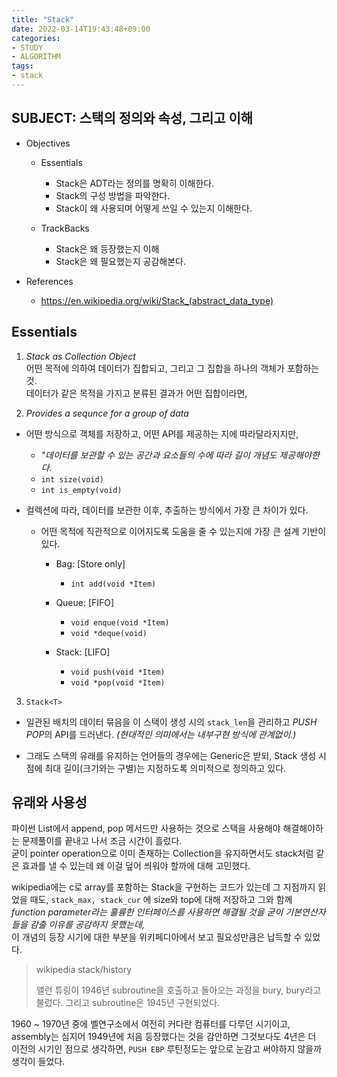 ```yaml
---
title: "Stack"
date: 2022-03-14T19:43:48+09:00
categories:
- STUDY
- ALGORITHM
tags:
- stack
---
```


SUBJECT: 스택의 정의와 속성, 그리고 이해
----------------------------------------

  - Objectives

    - Essentials

      - Stack은 ADT라는 정의를 명확히 이해한다.
      - Stack의 구성 방법을 파악한다.
      - Stack이 왜 사용되며 어떻게 쓰일 수 있는지 이해한다.

    - TrackBacks

      - Stack은 왜 등장했는지 이해
      - Stack은 왜 필요했는지 공감해본다.

  - References

    - https://en.wikipedia.org/wiki/Stack_(abstract_data_type)

Essentials
----------

1. *Stack as Collection Object*  
  어떤 목적에 의하여 데이터가 집합되고, 그리고 그 집합을 하나의 객체가 포함하는 것.  
  데이터가 같은 목적을 가지고 분류된 결과가 어떤 집합이라면,

2. *Provides a sequnce for a group of data*  

  - 어떤 방식으로 객체를 저장하고, 어떤 API를 제공하는 지에 따라달라지지만,

    - *"데이터를 보관할 수 있는 공간과 요소들의 수에 따라 길이 개념도 제공해야한다.*
    - ``int size(void)``
    - ``int is_empty(void)``
      
  - 컬렉션에 따라, 데이터를 보관한 이후, 추출하는 방식에서 가장 큰 차이가 있다.

    - 어떤 목적에 직관적으로 이어지도록 도움을 줄 수 있는지에 가장 큰 설계 기반이 있다.

      - Bag: [Store only]
        - ``int add(void *Item)``

      - Queue: [FIFO]
        - ``void enque(void *Item)``
        - ``void *deque(void)``

      - Stack: [LIFO]
        - ``void push(void *Item)``
        - ``void *pop(void *Item)``

3. ``Stack<T>``

  - 일관된 배치의 데이터 묶음을 이 스택이 생성 시의 ``stack_len``을 관리하고 *PUSH POP*의 API를 드러낸다. *(현대적인 의미에서는 내부구현 방식에 관계없이.)*

  - 그래도 스택의 유래를 유지하는 언어들의 경우에는 Generic은 받되, Stack 생성 시점에 최대 길이(크기와는 구별)는 지정하도록 의미적으로 정의하고 있다.

유래와 사용성
-------------

파이썬 List에서 append, pop 메서드만 사용하는 것으로 스택을 사용해야 해결해야하는 문제풀이를 끝내고 나서 조금 시간이 흘렀다.  
굳이 pointer operation으로 이미 존재하는 Collection을 유지하면서도 stack처럼 같은 효과를 낼 수 있는데 왜 이걸 덮어 씌워야 할까에 대해 고민했다.

wikipedia에는 c로 array를 포함하는 Stack을 구현하는 코드가 있는데 그 지점까지 읽었을 때도,
``stack_max, stack_cur`` 에 size와 top에 대해 저장하고 그와 함께 *function parameter라는 훌륭한 인터페이스를 사용하면 해결될 것을 굳이 기본연산자들을 감출 이유를 공감하지 못했는데,*  
이 개념의 등장 시기에 대한 부분을 위키페디아에서 보고 필요성만큼은 납득할 수 있었다.

> wikipedia stack/history 
> 
> 앨런 튜링이 1946년 subroutine을 호출하고 돌아오는 과정을 bury, bury라고 불렀다.
> 그리고 subroutine은 1945년 구현되었다.
 
1960 ~ 1970년 중에 벨연구소에서 여전히 커다란 컴퓨터를 다루던 시기이고, assembly는 심지어 1949년에 처음 등장했다는 것을 감안하면 그것보다도 4년은 더 이전의 시기인 점으로 생각하면, ``PUSH EBP`` 루틴정도는 앞으로 눈감고 써야하지 않을까 생각이 들었다.


